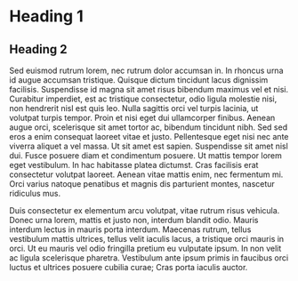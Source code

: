 # Heading 1
## Heading 2

Sed euismod rutrum lorem, nec rutrum dolor accumsan in. In rhoncus urna id augue accumsan tristique. Quisque dictum tincidunt lacus dignissim facilisis. Suspendisse id magna sit amet risus bibendum maximus vel et nisi. Curabitur imperdiet, est ac tristique consectetur, odio ligula molestie nisi, non hendrerit nisl est quis leo. Nulla sagittis orci vel turpis lacinia, ut volutpat turpis tempor. Proin et nisi eget dui ullamcorper finibus. Aenean augue orci, scelerisque sit amet tortor ac, bibendum tincidunt nibh.
Sed sed eros a enim consequat laoreet vitae et justo. Pellentesque eget nisi nec ante viverra aliquet a vel massa. Ut sit amet est sapien. Suspendisse sit amet nisl dui. Fusce posuere diam et condimentum posuere. Ut mattis tempor lorem eget vestibulum. In hac habitasse platea dictumst. Cras facilisis erat consectetur volutpat laoreet. Aenean vitae mattis enim, nec fermentum mi. Orci varius natoque penatibus et magnis dis parturient montes, nascetur ridiculus mus.

Duis consectetur ex elementum arcu volutpat, vitae rutrum risus vehicula. Donec urna lorem, mattis et justo non, interdum blandit odio. Mauris interdum lectus in mauris porta interdum. Maecenas rutrum, tellus vestibulum mattis ultrices, tellus velit iaculis lacus, a tristique orci mauris in orci. Ut eu mauris vel odio fringilla pretium eu vulputate ipsum. In non velit ac ligula scelerisque pharetra. Vestibulum ante ipsum primis in faucibus orci luctus et ultrices posuere cubilia curae; Cras porta iaculis auctor.
